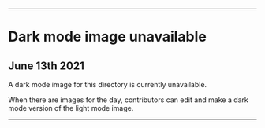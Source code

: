 
***
 
# Dark mode image unavailable

## June 13th 2021

A dark mode image for this directory is currently unavailable.

When there are images for the day, contributors can edit and make a dark mode version of the light mode image.

***
